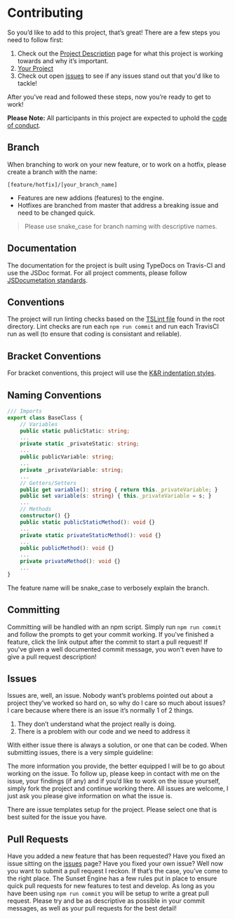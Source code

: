 # Contributing

So you’d like to add to this project, that’s great! There are a few steps you need to follow first:

1. Check out the [Project Description](https://github.com/srepollock/de-message-system/wiki/project-description) page for what this project is working towards and why it’s important.
2. [Your Project](https://github.com/srepollock/de-message-system/wiki/your-project)
3. Check out open [issues](https://github.com/srepollock/de-message-system/issues) to see if any issues stand out that you'd like to tackle!

After you’ve read and followed these steps, now you’re ready to get to work!

**Please Note:** All participants in this project  are expected to uphold the [code of conduct](https://github.com/srepollock/de-message-system/blob/master/.github/CODE_OF_CONDUCT.md).

## Branch

When branching to work on your new feature, or to work on a hotfix, please create a branch with the name:

`[feature/hotfix]/[your_branch_name]`

- Features are new addions (features) to the engine.
- Hotfixes are branched from master that address a breaking issue and need to be changed quick.

> Please use snake_case for branch naming with descriptive names.

## Documentation

The documentation for the project is built using TypeDocs on Travis-CI and use the JSDoc format. For all project comments, please follow [JSDocumetation standards](http://usejsdoc.org/about-getting-started.html).

## Conventions

The project will run linting checks based on the [TSLint file](https://github.com/srepollock/de-message-system/blob/master/tslint.json) found in the root directory. Lint checks are run each `npm run commit` and run each TravisCI run as well (to ensure that coding is consistant and reliable).

## Bracket Conventions

For bracket conventions, this project will use the [K&R indentation styles](https://en.wikipedia.org/wiki/Indentation_style#K&R).

## Naming Conventions

```ts
/// Imports
export class BaseClass {
    // Variables
    public static publicStatic: string;
    ...
    private static _privateStatic: string;
    ...
    public publicVariable: string;
    ...
    private _privateVariable: string;
    ...
    // Getters/Setters
    public get variable(): string { return this._privateVariable; }
    public set variable(s: string) { this._privateVariable = s; }
    ...
    // Methods
    constructor() {}
    public static publicStaticMethod(): void {}
    ...
    private static privateStaticMethod(): void {}
    ...
    public publicMethod(): void {}
    ...
    private privateMethod(): void {}
    ...
}
```

The feature name will be snake_case to verbosely explain the branch.

## Committing

Committing will be handled with an npm script. Simply run `npm run commit` and follow the prompts to get your commit working. If you've finished a feature, click the link output after the commit to start a pull request! If you've given a well documented commit message, you won't even have to give a pull request description!

## Issues

Issues are, well, an issue. Nobody want’s problems pointed out about a project they’ve worked so hard on, so why do I care so much about issues? I care because where there is an issue it’s normally 1 of 2 things.

1. They don’t understand what the project really is doing.
2. There is a problem with our code and we need to address it

With either issue there is always a solution, or one that can be coded. When submitting issues, there is a very simple guideline:

The more information you provide, the better equipped I will be to go about working on the issue. To follow up, please keep in contact with me on the issue, your findings (if any) and if you’d like to work on the issue yourself, simply fork the project and continue working there.
All issues are welcome, I just ask you please give information on what the issue is.

There are issue templates setup for the project. Please select one that is best suited for the issue you have.

## Pull Requests

Have you added a new feature that has been requested? Have you fixed an issue sitting on the [issues](https://github.com/srepollock/de-message-system/issues) page? Have you fixed your own issue? Well now you want to submit a pull request I reckon. If that’s the case, you’ve come to the right place. The Sunset Engine has a few rules put in place to ensure quick pull requests for new features to test and develop. As long as you have been using `npm run commit` you will be setup to write a great pull request. Please try and be as descriptive as possible in your commit messages, as well as your pull requests for the best detail!
